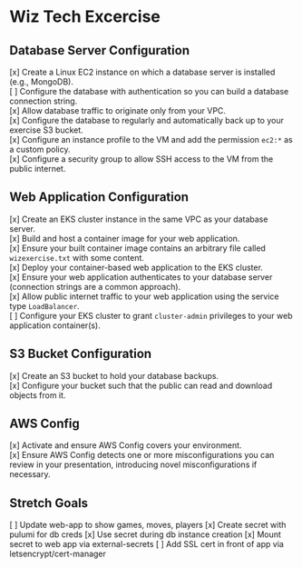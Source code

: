 # Wiz Tech Excercise

## Database Server Configuration

[x] Create a Linux EC2 instance on which a database server is installed (e.g., MongoDB).  
[ ] Configure the database with authentication so you can build a database connection string.  
[x] Allow database traffic to originate only from your VPC.  
[x] Configure the database to regularly and automatically back up to your exercise S3 bucket.  
[x] Configure an instance profile to the VM and add the permission `ec2:*` as a custom policy.  
[x] Configure a security group to allow SSH access to the VM from the public internet.  

## Web Application Configuration

[x] Create an EKS cluster instance in the same VPC as your database server.  
[x] Build and host a container image for your web application.  
[x] Ensure your built container image contains an arbitrary file called `wizexercise.txt` with some content.  
[x] Deploy your container-based web application to the EKS cluster.  
[x] Ensure your web application authenticates to your database server (connection strings are a common approach).  
[x] Allow public internet traffic to your web application using the service type `LoadBalancer`.  
[ ] Configure your EKS cluster to grant `cluster-admin` privileges to your web application container(s).

## S3 Bucket Configuration

[x] Create an S3 bucket to hold your database backups.  
[x] Configure your bucket such that the public can read and download objects from it.  

## AWS Config

[x] Activate and ensure AWS Config covers your environment.  
[x] Ensure AWS Config detects one or more misconfigurations you can review in your presentation, introducing novel misconfigurations if necessary.  

## Stretch Goals
[ ] Update web-app to show games, moves, players
[x] Create secret with pulumi for db creds
[x] Use secret during db instance creation
[x] Mount secret to web app via external-secrets
[ ] Add SSL cert in front of app via letsencrypt/cert-manager

